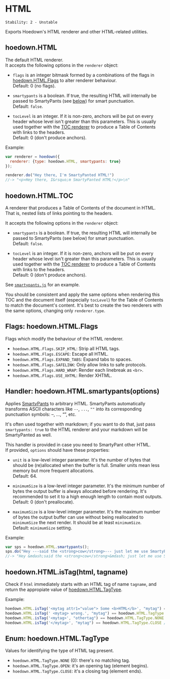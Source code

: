 # HTML

    Stability: 2 - Unstable

Exports Hoedown's HTML renderer and other HTML-related utilities.


## hoedown.HTML

The default HTML renderer.  
It accepts the following options in the `renderer` object:

  * `flags` is an integer bitmask formed by a combinations of the flags in [hoedown.HTML.Flags](#flags_hoedown_html_flags) to alter renderer behaviour.  
    Default: 0 (no flags).

  * `smartypants` is a boolean. If true, the resulting HTML will internally be passed to SmartyPants (see [below](#handler_hoedown_html_smartypants)) for smart punctuation.  
    Default: `false`.

  * `tocLevel` is an integer. If it is non-zero, anchors will be put on every header whose level isn't greater than this parameters.
    This is usually used together with the [TOC renderer](#hoedown_html_toc) to produce a Table of Contents with links to the headers.  
    Default: 0 (don't produce anchors).

Example:

```js
var renderer = hoedown({
  renderer: {type: hoedown.HTML, smartypants: true}
});

renderer.do("Hey there, I'm SmartyPanted HTML!")
//-> "<p>Hey there, I&rsquo;m SmartyPanted HTML!</p>\n"
```


## hoedown.HTML.TOC

A renderer that produces a Table of Contents of the document in HTML.  
That is, nested lists of links pointing to the headers.

It accepts the following options in the `renderer` object:

  * `smartypants` is a boolean. If true, the resulting HTML will internally be passed to SmartyPants (see below) for smart punctuation.  
    Default: `false`.

  * `tocLevel` is an integer. If it is non-zero, anchors will be put on every header whose level isn't greater than this parameters.
    This is usually used together with the [TOC renderer](#hoedown_html_toc) to produce a Table of Contents with links to the headers.  
    Default: 0 (don't produce anchors).

See [`smartypants.js`](../example/smartypants.js) for an example.

You should be consistent and apply the same options when rendering this TOC and the document itself (especially `tocLevel`) for the Table of Contents to match the document's content.
It's best to create the two renderers with the same options, changing only `renderer.type`.


## Flags: hoedown.HTML.Flags

Flags which modify the behaviour of the HTML renderer.

  * `hoedown.HTML.Flags.SKIP_HTML`: Strip all HTML tags.
  * `hoedown.HTML.Flags.ESCAPE`: Escape all HTML.
  * `hoedown.HTML.Flags.EXPAND_TABS`: Expand tabs to spaces.
  * `hoedown.HTML.Flags.SAFELINK`: Only allow links to safe protocols.
  * `hoedown.HTML.Flags.HARD_WRAP`: Render each linebreak as `<br>`.
  * `hoedown.HTML.Flags.USE_XHTML`: Render XHTML.


## Handler: hoedown.HTML.smartypants(options)

Applies [SmartyPants][] to arbitrary HTML.
SmartyPants automatically transforms ASCII characters like `--`, `...`, `""` into its corresponding punctuation symbols: &ndash;, &hellip;, &ldquo;&rdquo;, etc.

It's often used together with markdown; if you want to do that, just pass `smartypants: true` to the HTML renderer and your markdown will be SmartyPanted as well.

This handler is provided in case you need to SmartyPant other HTML.  
If provided, `options` should have these properties:

  * `unit` is a low-level integer parameter. It's the number of bytes that should be (re)allocated when the buffer is full.
    Smaller units mean less memory but more frequent allocations.  
    Default: 64.

  * `minimumSize` is a low-level integer parameter. It's the minimum number of bytes the output buffer is always
    allocated before rendering. It's recommended to set it to a high enough length to contain most outputs.  
    Default: 0 (don't preallocate).

  * `maximumSize` is a low-level integer parameter. It's the maximum number of bytes the output buffer can use
    without being reallocated to `minimumSize` the next render. It should be at least `minimumSize`.  
    Default: `minimumSize` setting.

Example:

```js
var sps = hoedown.HTML.smartypants();
sps.do("Hey ---said the <strong>cow</strong>--- just let me use SmartyPants!")
//-> "Hey &mdash;said the <strong>cow</strong>&mdash; just let me use SmartyPants!"
```


## hoedown.HTML.isTag(html, tagname)

Check if `html` immediately starts with an HTML tag of name `tagname`, and return the appropiate value of [hoedown.HTML.TagType](#enum_hoedown_html_tagtype).

Example:

```js
hoedown.HTML.isTag('<mytag attr1="value"> Some <b>HTML</b>', "mytag") == hoedown.HTML.TagType.OPEN //-> true
hoedown.HTML.isTag(' <mytag> wrong.', "mytag") == hoedown.HTML.TagType.OPEN //-> false
hoedown.HTML.isTag('<mytag>', "othertag") == hoedown.HTML.TagType.NONE //-> true
hoedown.HTML.isTag('</mytag>', "mytag") == hoedown.HTML.TagType.CLOSE //-> true
```


## Enum: hoedown.HTML.TagType

Values for identifying the type of HTML tag present.

  * `hoedown.HTML.TagType.NONE` (0): there's no matching tag.
  * `hoedown.HTML.TagType.OPEN`: it's an opening tag (element begins).
  * `hoedown.HTML.TagType.CLOSE`: it's a closing tag (element ends).



[SmartyPants]: http://daringfireball.net/projects/smartypants
